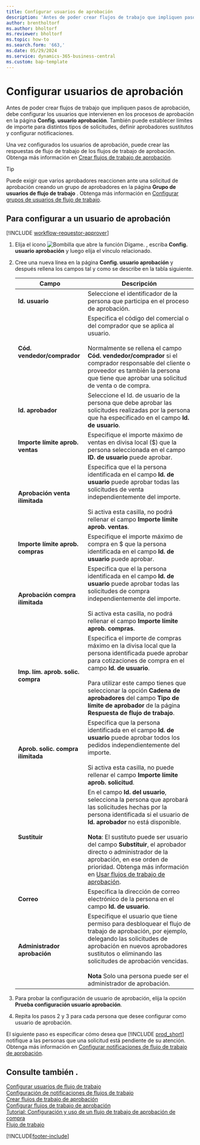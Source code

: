 ```yaml
---
title: Configurar usuarios de aprobación
description: 'Antes de poder crear flujos de trabajo que impliquen pasos de aprobación, debe configurar los usuarios del flujo de trabajo implicados en los procesos de aprobación.'
author: brentholtorf
ms.author: bholtorf
ms.reviewer: bholtorf
ms.topic: how-to
ms.search.form: '663,'
ms.date: 05/29/2024
ms.service: dynamics-365-business-central
ms.custom: bap-template
---
```

# Configurar usuarios de aprobación

Antes de poder crear flujos de trabajo que impliquen pasos de aprobación, debe configurar los usuarios que intervienen en los procesos de aprobación en la página **Config. usuario aprobación**. También puede establecer límites de importe para distintos tipos de solicitudes, definir aprobadores sustitutos y configurar notificaciones.  

Una vez configurados los usuarios de aprobación, puede crear las respuestas de flujo de trabajo de los flujos de trabajo de aprobación. Obtenga más información en [Crear flujos de trabajo de aprobación](across-how-to-create-workflows.md).  

> [!TIP]
> Puede exigir que varios aprobadores reaccionen ante una solicitud de aprobación creando un grupo de aprobadores en la página **Grupo de usuarios de flujo de trabajo** . Obtenga más información en [Configurar grupos de usuarios de flujo de trabajo](across-how-to-set-up-workflow-users.md).  

## Para configurar a un usuario de aprobación

[!INCLUDE [workflow-requestor-approver](includes/workflow-requestor-approver.md)]

1. Elija el icono ![Bombilla que abre la función Dígame.](media/ui-search/search_small.png "Dígame qué desea hacer") , escriba **Config. usuario aprobación** y luego elija el vínculo relacionado.  
2. Cree una nueva línea en la página **Config. usuario aprobación** y después rellena los campos tal y como se describe en la tabla siguiente.  

   |Campo|Descripción|
   |-----|-----------|
   |**Id. usuario**|Seleccione el identificador de la persona que participa en el proceso de aprobación.|
   |**Cód. vendedor/comprador**|Especifica el código del comercial o del comprador que se aplica al usuario.<br /><br /> Normalmente se rellena el campo **Cód. vendedor/comprador** si el comprador responsable del cliente o proveedor es también la persona que tiene que aprobar una solicitud de venta o de compra.|
   |**Id. aprobador**|Seleccione el Id. de usuario de la persona que debe aprobar las solicitudes realizadas por la persona que ha especificado en el campo **Id. de usuario**.|
   |**Importe límite aprob. ventas**|Especifique el importe máximo de ventas en divisa local ($) que la persona seleccionada en el campo **ID. de usuario** puede aprobar.|
   |**Aprobación venta ilimitada**|Especifica que el la persona identificada en el campo **Id. de usuario** puede aprobar todas las solicitudes de venta independientemente del importe.<br /><br /> Si activa esta casilla, no podrá rellenar el campo **Importe límite aprob. ventas**.|
   |**Importe límite aprob. compras**|Especifique el importe máximo de compra en $ que la persona identificada en el campo **Id. de usuario** puede aprobar.|
   |**Aprobación compra ilimitada**|Especifica que el la persona identificada en el campo **Id. de usuario** puede aprobar todas las solicitudes de compra independientemente del importe.<br /><br /> Si activa esta casilla, no podrá rellenar el campo **Importe límite aprob. compras**.|
   |**Imp. lím. aprob. solic. compra**|Especifica el importe de compras máximo en la divisa local que la persona identificada puede aprobar para cotizaciones de compra en el campo **Id. de usuario**.<br /><br /> Para utilizar este campo tienes que seleccionar la opción **Cadena de aprobadores** del campo **Tipo de límite de aprobador** de la página **Respuesta de flujo de trabajo**.|
   |**Aprob. solic. compra ilimitada**|Especifica que la persona identificada en el campo **Id. de usuario** puede aprobar todos los pedidos independientemente del importe.<br /><br /> Si activa esta casilla, no puede rellenar el campo **Importe límite aprob. solicitud**.|
   |**Sustituir**|En el campo **Id. del usuario**, selecciona la persona que aprobará las solicitudes hechas por la persona identificada si el usuario de **Id. aprobador** no está disponible. <br /><br />**Nota**: El sustituto puede ser usuario del campo **Substituir**, el aprobador directo o administrador de la aprobación, en ese orden de prioridad. Obtenga más información en [Usar flujos de trabajo de aprobación](across-how-use-approval-workflows.md).|
   |**Correo**|Especifica la dirección de correo electrónico de la persona en el campo **Id. de usuario**.|
   |**Administrador aprobación**|Especifique el usuario que tiene permiso para desbloquear el flujo de trabajo de aprobación, por ejemplo, delegando las solicitudes de aprobación en nuevos aprobadores sustitutos o eliminando las solicitudes de aprobación vencidas.<br /><br />**Nota** Solo una persona puede ser el administrador de aprobación.|

3. Para probar la configuración de usuario de aprobación, elija la opción **Prueba configuración usuario aprobación**.  
4. Repita los pasos 2 y 3 para cada persona que desee configurar como usuario de aprobación.  

El siguiente paso es especificar cómo desea que [!INCLUDE [prod_short](includes/prod_short.md)] notifique a las personas que una solicitud está pendiente de su atención. Obtenga más información en [Configurar notificaciones de flujo de trabajo de aprobación](across-setting-up-workflow-notifications.md).

## Consulte también .

[Configurar usuarios de flujo de trabajo](across-how-to-set-up-workflow-users.md)  
[Configuración de notificaciones de flujos de trabajo](across-setting-up-workflow-notifications.md)  
[Crear flujos de trabajo de aprobación](across-how-to-create-workflows.md)  
[Configurar flujos de trabajo de aprobación](across-set-up-workflows.md)  
[Tutorial: Configuración y uso de un flujo de trabajo de aprobación de compra](walkthrough-setting-up-and-using-a-purchase-approval-workflow.md)  
[Flujo de trabajo](across-workflow.md)  

[!INCLUDE[footer-include](includes/footer-banner.md)]
